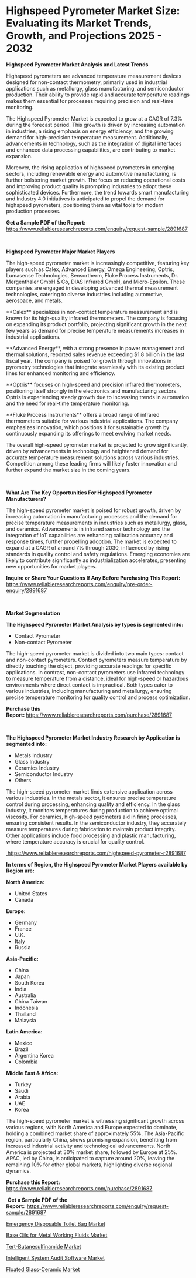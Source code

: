 <p><h1>Highspeed Pyrometer Market Size: Evaluating its Market Trends, Growth, and Projections 2025 - 2032</h1></p><p><strong>Highspeed Pyrometer Market Analysis and Latest Trends</strong></p>
<p><p>Highspeed pyrometers are advanced temperature measurement devices designed for non-contact thermometry, primarily used in industrial applications such as metallurgy, glass manufacturing, and semiconductor production. Their ability to provide rapid and accurate temperature readings makes them essential for processes requiring precision and real-time monitoring.</p><p>The Highspeed Pyrometer Market is expected to grow at a CAGR of 7.3% during the forecast period. This growth is driven by increasing automation in industries, a rising emphasis on energy efficiency, and the growing demand for high-precision temperature measurement. Additionally, advancements in technology, such as the integration of digital interfaces and enhanced data processing capabilities, are contributing to market expansion. </p><p>Moreover, the rising application of highspeed pyrometers in emerging sectors, including renewable energy and automotive manufacturing, is further bolstering market growth. The focus on reducing operational costs and improving product quality is prompting industries to adopt these sophisticated devices. Furthermore, the trend towards smart manufacturing and Industry 4.0 initiatives is anticipated to propel the demand for highspeed pyrometers, positioning them as vital tools for modern production processes.</p></p>
<p><strong>Get a Sample PDF of the Report:&nbsp;</strong> <a href="https://www.reliableresearchreports.com/enquiry/request-sample/2891687?utm_campaign=36&utm_medium=2&utm_source=Github&utm_content=ia&utm_term=14032025&utm_id=highspeed-pyrometer">https://www.reliableresearchreports.com/enquiry/request-sample/2891687</a></p>
<p>&nbsp;</p>
<p><strong>Highspeed Pyrometer Major Market Players</strong></p>
<p><p>The high-speed pyrometer market is increasingly competitive, featuring key players such as Calex, Advanced Energy, Omega Engineering, Optris, Lumasense Technologies, Sensortherm, Fluke Process Instruments, Dr. Mergenthaler GmbH & Co, DIAS Infrared GmbH, and Micro-Epsilon. These companies are engaged in developing advanced thermal measurement technologies, catering to diverse industries including automotive, aerospace, and metals.</p><p>**Calex** specializes in non-contact temperature measurement and is known for its high-quality infrared thermometers. The company is focusing on expanding its product portfolio, projecting significant growth in the next few years as demand for precise temperature measurements increases in industrial applications.</p><p>**Advanced Energy**, with a strong presence in power management and thermal solutions, reported sales revenue exceeding $1.8 billion in the last fiscal year. The company is poised for growth through innovations in pyrometry technologies that integrate seamlessly with its existing product lines for enhanced monitoring and efficiency.</p><p>**Optris** focuses on high-speed and precision infrared thermometers, positioning itself strongly in the electronics and manufacturing sectors. Optris is experiencing steady growth due to increasing trends in automation and the need for real-time temperature monitoring.</p><p>**Fluke Process Instruments** offers a broad range of infrared thermometers suitable for various industrial applications. The company emphasizes innovation, which positions it for sustainable growth by continuously expanding its offerings to meet evolving market needs.</p><p>The overall high-speed pyrometer market is projected to grow significantly, driven by advancements in technology and heightened demand for accurate temperature measurement solutions across various industries. Competition among these leading firms will likely foster innovation and further expand the market size in the coming years.</p></p>
<p>&nbsp;</p>
<p><strong>What Are The Key Opportunities For Highspeed Pyrometer Manufacturers?</strong></p>
<p><p>The high-speed pyrometer market is poised for robust growth, driven by increasing automation in manufacturing processes and the demand for precise temperature measurements in industries such as metallurgy, glass, and ceramics. Advancements in infrared sensor technology and the integration of IoT capabilities are enhancing calibration accuracy and response times, further propelling adoption. The market is expected to expand at a CAGR of around 7% through 2030, influenced by rising standards in quality control and safety regulations. Emerging economies are likely to contribute significantly as industrialization accelerates, presenting new opportunities for market players.</p></p>
<p><strong>Inquire or Share Your Questions If Any Before Purchasing This Report:</strong> <a href="https://www.reliableresearchreports.com/enquiry/pre-order-enquiry/2891687?utm_campaign=36&utm_medium=2&utm_source=Github&utm_content=ia&utm_term=14032025&utm_id=highspeed-pyrometer">https://www.reliableresearchreports.com/enquiry/pre-order-enquiry/2891687</a></p>
<p>&nbsp;</p>
<p><strong>Market Segmentation</strong></p>
<p><strong>The Highspeed Pyrometer Market Analysis by types is segmented into:</strong></p>
<p><ul><li>Contact Pyrometer</li><li>Non-contact Pyrometer</li></ul></p>
<p><p>The high-speed pyrometer market is divided into two main types: contact and non-contact pyrometers. Contact pyrometers measure temperature by directly touching the object, providing accurate readings for specific applications. In contrast, non-contact pyrometers use infrared technology to measure temperature from a distance, ideal for high-speed or hazardous environments where direct contact is impractical. Both types cater to various industries, including manufacturing and metallurgy, ensuring precise temperature monitoring for quality control and process optimization.</p></p>
<p><strong>Purchase this Report:&nbsp;</strong><a href="https://www.reliableresearchreports.com/purchase/2891687?utm_campaign=36&utm_medium=2&utm_source=Github&utm_content=ia&utm_term=14032025&utm_id=highspeed-pyrometer">https://www.reliableresearchreports.com/purchase/2891687</a></p>
<p>&nbsp;</p>
<p><strong>The Highspeed Pyrometer Market Industry Research by Application is segmented into:</strong></p>
<p><ul><li>Metals Industry</li><li>Glass Industry</li><li>Ceramics Industry</li><li>Semiconductor Industry</li><li>Others</li></ul></p>
<p><p>The high-speed pyrometer market finds extensive application across various industries. In the metals sector, it ensures precise temperature control during processing, enhancing quality and efficiency. In the glass industry, it monitors temperatures during production to achieve optimal viscosity. For ceramics, high-speed pyrometers aid in firing processes, ensuring consistent results. In the semiconductor industry, they accurately measure temperatures during fabrication to maintain product integrity. Other applications include food processing and plastic manufacturing, where temperature accuracy is crucial for quality control.</p></p>
<p><a href="https://www.reliableresearchreports.com/highspeed-pyrometer-r2891687?utm_campaign=36&utm_medium=2&utm_source=Github&utm_content=ia&utm_term=14032025&utm_id=highspeed-pyrometer">&nbsp;https://www.reliableresearchreports.com/highspeed-pyrometer-r2891687</a></p>
<p><strong>In terms of Region, the Highspeed Pyrometer Market Players available by Region are:</strong></p>
<p>
    <p> <strong> North America: </strong>
        <ul>
            <li>United States</li>
            <li>Canada</li>
        </ul>
        </p> 
    <p> <strong> Europe: </strong>
        <ul>
            <li>Germany</li>
            <li>France</li>
            <li>U.K.</li>
            <li>Italy</li>
            <li>Russia</li>
        </ul>
        </p> 
    <p> <strong> Asia-Pacific: </strong>
        <ul>
            <li>China</li>
            <li>Japan</li>
            <li>South Korea</li>
            <li>India</li>
            <li>Australia</li>
            <li>China Taiwan</li>
            <li>Indonesia</li>
            <li>Thailand</li>
            <li>Malaysia</li>
        </ul>
        </p> 
    <p> <strong> Latin America: </strong>
        <ul>
            <li>Mexico</li>
            <li>Brazil</li>
            <li>Argentina Korea</li>
            <li>Colombia</li>
        </ul>
        </p> 
    <p> <strong> Middle East & Africa: </strong>
        <ul>
            <li>Turkey</li>
            <li>Saudi</li>
            <li>Arabia</li>
            <li>UAE</li>
            <li>Korea</li>
        </ul>
    </p>
    </p>
<p><p>The high-speed pyrometer market is witnessing significant growth across various regions, with North America and Europe expected to dominate, holding a combined market share of approximately 55%. The Asia-Pacific region, particularly China, shows promising expansion, benefiting from increased industrial activity and technological advancements. North America is projected at 30% market share, followed by Europe at 25%. APAC, led by China, is anticipated to capture around 20%, leaving the remaining 10% for other global markets, highlighting diverse regional dynamics.</p></p>
<p><strong>Purchase this Report: </strong><a href="https://www.reliableresearchreports.com/purchase/2891687?utm_campaign=36&utm_medium=2&utm_source=Github&utm_content=ia&utm_term=14032025&utm_id=highspeed-pyrometer">https://www.reliableresearchreports.com/purchase/2891687</a></p>
<p>&nbsp;<strong>Get a Sample PDF of the Report:&nbsp;&nbsp;</strong><a href="https://www.reliableresearchreports.com/enquiry/request-sample/2891687?utm_campaign=36&utm_medium=2&utm_source=Github&utm_content=ia&utm_term=14032025&utm_id=highspeed-pyrometer">https://www.reliableresearchreports.com/enquiry/request-sample/2891687</a></p>
<p><strong></strong></p>
<p><p><a href="https://github.com/akalaihaude/Market-Research-Report-List-1/blob/main/emergency-disposable-toilet-bag-market.md?utm_campaign=36&utm_medium=2&utm_source=Github&utm_content=ia&utm_term=14032025&utm_id=highspeed-pyrometer">Emergency Disposable Toilet Bag Market</a></p><p><a href="https://github.com/vsiljgestel/Market-Research-Report-List-1/blob/main/base-oils-for-metal-working-fluids-market.md?utm_campaign=36&utm_medium=2&utm_source=Github&utm_content=ia&utm_term=14032025&utm_id=highspeed-pyrometer">Base Oils for Metal Working Fluids Market</a></p><p><a href="https://github.com/boudykodumi/Market-Research-Report-List-1/blob/main/tert-butanesulfinamide-market.md?utm_campaign=36&utm_medium=2&utm_source=Github&utm_content=ia&utm_term=14032025&utm_id=highspeed-pyrometer">Tert-Butanesulfinamide Market</a></p><p><a href="https://github.com/belhejmawoue/Market-Research-Report-List-1/blob/main/intelligent-system-audit-software-market.md?utm_campaign=36&utm_medium=2&utm_source=Github&utm_content=ia&utm_term=14032025&utm_id=highspeed-pyrometer">Intelligent System Audit Software Market</a></p><p><a href="https://github.com/akalaihaude/Market-Research-Report-List-1/blob/main/floated-glass-ceramic-market.md?utm_campaign=36&utm_medium=2&utm_source=Github&utm_content=ia&utm_term=14032025&utm_id=highspeed-pyrometer">Floated Glass-Ceramic Market</a></p></p>